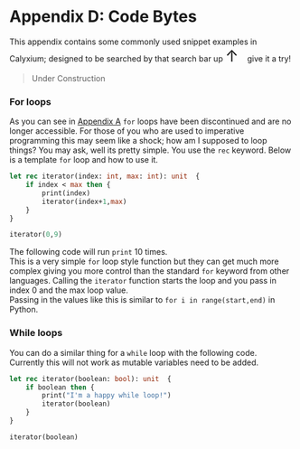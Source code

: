 # Appendix D: Code Bytes

This appendix contains some commonly used snippet examples in Calyxium; designed to be searched by that search bar up <span id="arrow" style="display: inline-block; transition: transform 0.2s ease; font-size: 2em; transform-origin: center;">↑</span> &nbsp;&nbsp;&nbsp;give it a try!

> Under Construction

### For loops

As you can see in [Appendix A](appendix-01-keywords.md#deprecated-keywords) `for` loops have been discontinued
and are no longer accessible. For those of you who are used to imperative programming this may seem like a shock;
how am I supposed to loop things? You may ask, well its pretty simple. You use the `rec` keyword. Below is a template `for` loop and how to use it.

```ocaml
let rec iterator(index: int, max: int): unit  {
    if index < max then {
        print(index)
        iterator(index+1,max)
    }
}

iterator(0,9)
```

The following code will run `print` 10 times.\
This is a very simple `for` loop style function but they can get much more 
complex giving you more control than the standard `for` keyword from other languages.
Calling the `iterator` function starts the loop and you pass in index 0 and the max loop value.\
Passing in the values like this is similar to `for i in range(start,end)` in Python.

### While loops

You can do a similar thing for a `while` loop with the following code.\
Currently this will not work as mutable variables need to be added.

```ocaml
let rec iterator(boolean: bool): unit  {
    if boolean then {
        print("I'm a happy while loop!")
        iterator(boolean)
    }
}

iterator(boolean)
```
<style>
  #highlight-target {
    transition: box-shadow 0.2s ease, filter 0.2s ease;
  }

  .highlighted {
    box-shadow: 0 0 10px 3px #00ffff;
    filter: brightness(1.5);
  }
</style>

<script>
  const arrow = document.getElementById('arrow');
  const target = document.getElementById('search-toggle');

  function updateArrowRotation() {
    if (!arrow || !target) return;

    const arrowRect = arrow.getBoundingClientRect();
    const targetRect = target.getBoundingClientRect();

    const arrowX = arrowRect.left + arrowRect.width / 2;
    const arrowY = arrowRect.top + arrowRect.height / 2;
    const targetX = targetRect.left + targetRect.width / 2;
    const targetY = targetRect.top + targetRect.height / 2;

    const angleRad = Math.atan2(targetY - arrowY, targetX - arrowX);
    const angleDeg = angleRad * (180 / Math.PI);

    arrow.style.transform = `rotate(${angleDeg + 90}deg)`;
  }

  arrow.addEventListener('mouseenter', () => target.classList.add('highlighted'));
  arrow.addEventListener('mouseleave', () => target.classList.remove('highlighted'));

  window.addEventListener('load', updateArrowRotation);
  window.addEventListener('resize', updateArrowRotation);
  document.addEventListener('scroll', updateArrowRotation);
</script>